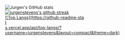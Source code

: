 ![Jurgen's GitHub stats](https://github-readme-stats.vercel.app/api?username=jurgenstevens&show_icons=true&theme=dark)<br clear="left"/>
[![jurgenstevens's github streak](https://github-readme-streak-stats.herokuapp.com/?user=jurgenstevens&theme=blue-green)](https://github.com/jurgenstevens/github-readme-streak-stats)<br clear="left"/>
[![Top Langs](https://github-readme-sta<br clear="left"/>t<br clear="left"/>s.vercel.app/api/top-langs/?username=jurgenstevens&layout=compact&theme=dark)](https://github.com/anuraghazra/github-readme-stats)

